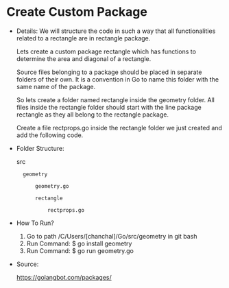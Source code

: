 # Create Custom Package

* Details: We will structure the code in such a way that all functionalities related to a rectangle are in rectangle package.

    Lets create a custom package rectangle which has functions to determine the area and diagonal of a rectangle.

    Source files belonging to a package should be placed in separate folders of their own. It is a convention in Go to name this folder       with the same name of the package.

    So lets create a folder named rectangle inside the geometry folder. All files inside the rectangle folder should start with the line       package rectangle as they all belong to the rectangle package.

    Create a file rectprops.go inside the rectangle folder we just created and add the following code.

* Folder Structure:    
    
    src
        
        geometry
            
            geometry.go
            
            rectangle
                
                rectprops.go
                     
* How To Run?
    1. Go to path /C/Users/[chanchal]/Go/src/geometry in git bash
    2. Run Command: $ go install geometry
    3. Run Command: $ go run geometry.go
    
* Source:
    
    https://golangbot.com/packages/


                     
              
